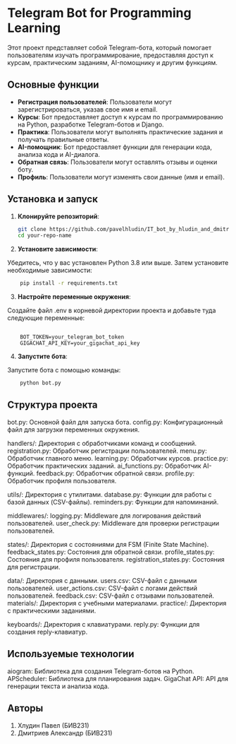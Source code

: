 # Telegram Bot for Programming Learning

Этот проект представляет собой Telegram-бота, который помогает пользователям изучать программирование, предоставляя доступ к курсам, практическим заданиям, AI-помощнику и другим функциям.

## Основные функции

- **Регистрация пользователей**: Пользователи могут зарегистрироваться, указав свое имя и email.
- **Курсы**: Бот предоставляет доступ к курсам по программированию на Python, разработке Telegram-ботов и Django.
- **Практика**: Пользователи могут выполнять практические задания и получать правильные ответы.
- **AI-помощник**: Бот предоставляет функции для генерации кода, анализа кода и AI-диалога.
- **Обратная связь**: Пользователи могут оставлять отзывы и оценки боту.
- **Профиль**: Пользователи могут изменять свои данные (имя и email).

## Установка и запуск

1. **Клонируйте репозиторий**:
   ```bash
   git clone https://github.com/pavelhludin/IT_bot_by_hludin_and_dmitriev.git
   cd your-repo-name

2. **Установите зависимости**:

Убедитесь, что у вас установлен Python 3.8 или выше. Затем установите необходимые зависимости:
```bash
    pip install -r requirements.txt
```

3. **Настройте переменные окружения**:

Создайте файл .env в корневой директории проекта и добавьте туда следующие переменные:
```plaintext

    BOT_TOKEN=your_telegram_bot_token
    GIGACHAT_API_KEY=your_gigachat_api_key
```
4. **Запустите бота**:

Запустите бота с помощью команды:
```bash
    python bot.py
```

## Структура проекта

bot.py: Основной файл для запуска бота.
config.py: Конфигурационный файл для загрузки переменных окружения.

handlers/: Директория с обработчиками команд и сообщений.
    registration.py: Обработчик регистрации пользователей.
    menu.py: Обработчик главного меню.
    learning.py: Обработчик курсов.
    practice.py: Обработчик практических заданий.
    ai_functions.py: Обработчик AI-функций.
    feedback.py: Обработчик обратной связи.
    profile.py: Обработчик профиля пользователя.

utils/: Директория с утилитами.
    database.py: Функции для работы с базой данных (CSV-файлы).
    reminders.py: Функции для напоминаний.

middlewares/:
    logging.py: Middleware для логирования действий пользователей.
    user_check.py: Middleware для проверки регистрации пользователей.

states/: Директория с состояниями для FSM (Finite State Machine).
    feedback_states.py: Состояния для обратной связи.
    profile_states.py: Состояния для профиля пользователя.
    registration_states.py: Состояния для регистрации.

data/: Директория с данными.
    users.csv: CSV-файл с данными пользователей.
    user_actions.csv: CSV-файл с логами действий пользователей.
    feedback.csv: CSV-файл с отзывами пользователей.
        materials/: Директория с учебными материалами.
        practice/: Директория с практическими заданиями.

keyboards/: Директория с клавиатурами.
    reply.py: Функции для создания reply-клавиатур.

## Используемые технологии

aiogram: Библиотека для создания Telegram-ботов на Python.
APScheduler: Библиотека для планирования задач.
GigaChat API: API для генерации текста и анализа кода.

## Авторы

1. Хлудин Павел (БИВ231)
2. Дмитриев Александр (БИВ231)

